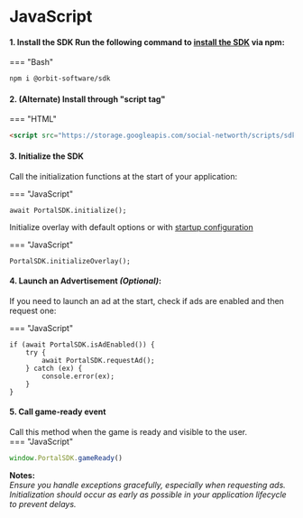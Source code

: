 # JavaScript


#### 1. Install the SDK Run the following command to [install the SDK](https://www.npmjs.com/package/@orbit-software/sdk) via npm:

=== "Bash"
```bash
npm i @orbit-software/sdk
```


#### 2. (Alternate) Install through "script tag"  

=== "HTML"
```HTML
<script src="https://storage.googleapis.com/social-networth/scripts/sdk.umd.js"></script>
```


#### 3. Initialize the SDK   
Call the initialization functions at the start of your application:

=== "JavaScript"
```JS
await PortalSDK.initialize();  
```

Initialize overlay with default options or with [startup configuration](/integration/startup-configuration/)

=== "JavaScript"
```JS
PortalSDK.initializeOverlay();
```




#### 4. Launch an Advertisement *(Optional)*:  
If you need to launch an ad at the start, check if ads are enabled and then request one:  

=== "JavaScript"
```JS
if (await PortalSDK.isAdEnabled()) {
    try {
        await PortalSDK.requestAd();
    } catch (ex) {
        console.error(ex);
    }
}
```

#### 5. Call game-ready event  
  Call this method when the game is ready and visible to the user.  
=== "JavaScript"  
```js
window.PortalSDK.gameReady()
```  
  
**Notes:**  
*Ensure you handle exceptions gracefully, especially when requesting ads.
Initialization should occur as early as possible in your application lifecycle to prevent delays.*
